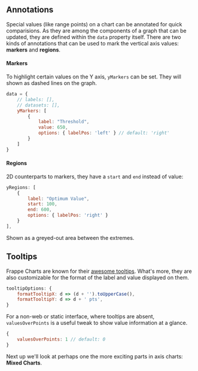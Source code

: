 <!-- base_template: frappe_io/www/charts/charts_base.html -->
## Annotations
Special values (like range points) on a chart can be annotated for quick comparisions. As they are among the components of a graph that can be updated, they are defined within the `data` property itself. There are two kinds of annotations that can be used to mark the vertical axis values: **markers** and **regions**.

#### Markers

To highlight certain values on the Y axis, `yMarkers` can be set. They will shown as dashed lines on the graph.

```js
data = {
	// labels: [],
	// datasets: [],
	yMarkers: [
		{
			label: "Threshold",
			value: 650,
			options: { labelPos: 'left' } // default: 'right'
		}
	]
}
```
<project-demo data="ymarkers"
	v-bind:config="{
		type: 'line',
		height: 180,
		colors: ['violet'],
		axisOptions: {
			yAxisMode: 'tick'
		},
	}">
</project-demo>

#### Regions

2D counterparts to markers, they have a `start` and `end` instead of value:

```js
yRegions: [
	{
		label: "Optimum Value",
		start: 100,
		end: 600,
		options: { labelPos: 'right' }
	}
],
```
Shown as a greyed-out area between the extremes.
<project-demo data="yregions"
	v-bind:config="{
		type: 'line',
		height: 180,
		colors: ['violet'],
		axisOptions: {
			yAxisMode: 'tick'
		},
	}">
</project-demo>

## Tooltips

Frappe Charts are known for their [awesome tooltips](https://twitter.com/Elijah_Meeks/status/934338534143488000). What's more, they are also customizable for the format of the label and value displayed on them.

```js
tooltipOptions: {
	formatTooltipX: d => (d + '').toUpperCase(),
	formatTooltipY: d => d + ' pts',
}
```

<project-demo data="0"
	v-bind:config="{
		type: 'line',
		height: 150,
		colors: ['violet'],
		axisOptions: {
			yAxisMode: 'tick'
		},
		tooltipOptions: {
			formatTooltipX: d => (d + '').toUpperCase(),
			formatTooltipY: d => d + ' pts',
		}
	}">
</project-demo>

For a non-web or static interface, where tooltips are absent, `valuesOverPoints` is a useful tweak to show value information at a glance.

```js
{
	valuesOverPoints: 1 // default: 0
}
```
<project-demo data="1" v-bind:config="{
        type: 'line',
        height: 200,
        colors:['violet', 'magenta'],
		valuesOverPoints: 1
    }"
    v-bind:options="[
        {
            name: 'type',
            path: ['type'],
            type: 'String',
            states: { 'Bar': 'bar', 'Line': 'line' },
            activeState: 'Bar'
        }
    ]">
</project-demo>

Next up we'll look at perhaps one the more exciting parts in axis charts: **Mixed Charts**.
